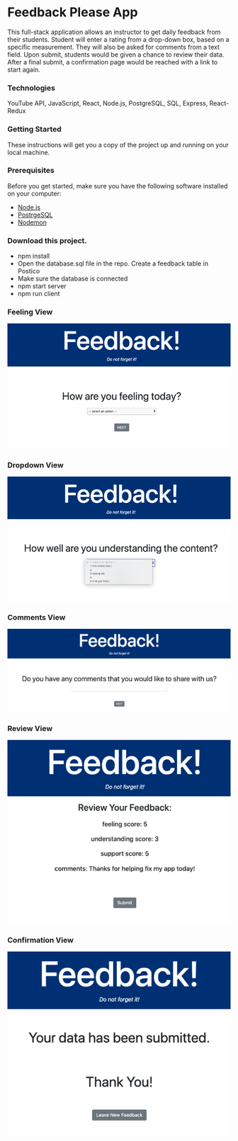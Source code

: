 # Feedback Please App
This full-stack application allows an instructor to get daily feedback from their students. Student will enter a rating from a drop-down box, based on a specific measurement. They will also be asked for comments from a text field. Upon submit, students would be given a chance to review their data. After a final submit, a confirmation page would be reached with a link to start again.

### Technologies
YouTube API, JavaScript, React, Node.js, PostgreSQL, SQL, Express, React-Redux

### Getting Started
These instructions will get you a copy of the project up and running on your local machine.

### Prerequisites
Before you get started, make sure you have the following software installed on your computer:

- [Node.js](https://nodejs.org/en/)
- [PostrgeSQL](https://www.postgresql.org/)
- [Nodemon](https://nodemon.io/)

### Download this project.
- npm install
- Open the database.sql file in the repo. Create a feedback table in Postico
- Make sure the database is connected
- npm start server
- npm run client

### Feeling View
![](images/feeling.png)

### Dropdown View
![](images/dropdown.png)

### Comments View
![](images/comments.png)

### Review View
![](images/review.png)

### Confirmation View
![](images/confirmation.png)

